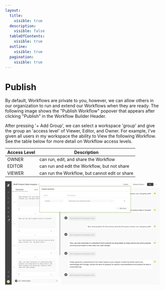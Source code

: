 ```yaml
---
layout:
  title:
    visible: true
  description:
    visible: false
  tableOfContents:
    visible: true
  outline:
    visible: true
  pagination:
    visible: true
---
```


# Publish

By default, Workflows are private to you, however, we can allow others in our organization to run and extend our Workflows when they are ready. The following image shows the "Publish Workflow" popover that appears after clicking "Publish" in the Workflow Builder Header.

After pressing '+ Add Group', we can select a workspace 'group' and give the group an 'access level' of Viewer, Editor, and Owner. For example, I've given all users in my workspace the ability to View the following Workflow. See the table below for more detail on Workflow access levels.

| **Access Level** | **Description**                                |
| ---------------- | ---------------------------------------------- |
| OWNER            | can run, edit, and share the Workflow          |
| EDITOR           | can run and edit the Workflow, but not share   |
| VIEWER           | can run the Workflow, but cannot edit or share |

![publish-modal](../assets/6_workflows/publish-modal.png)
